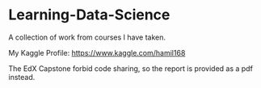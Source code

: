 # Learning-Data-Science

A collection of work from courses I have taken.

My Kaggle Profile: https://www.kaggle.com/hamil168

The EdX Capstone forbid code sharing, so the report is provided as a pdf instead.

